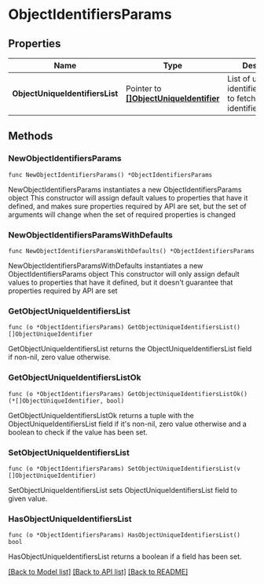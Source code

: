# ObjectIdentifiersParams

## Properties

Name | Type | Description | Notes
------------ | ------------- | ------------- | -------------
**ObjectUniqueIdentifiersList** | Pointer to [**[]ObjectUniqueIdentifier**](ObjectUniqueIdentifier.md) | List of unique identifiers/metadata to fetch entity identifier | [optional] 

## Methods

### NewObjectIdentifiersParams

`func NewObjectIdentifiersParams() *ObjectIdentifiersParams`

NewObjectIdentifiersParams instantiates a new ObjectIdentifiersParams object
This constructor will assign default values to properties that have it defined,
and makes sure properties required by API are set, but the set of arguments
will change when the set of required properties is changed

### NewObjectIdentifiersParamsWithDefaults

`func NewObjectIdentifiersParamsWithDefaults() *ObjectIdentifiersParams`

NewObjectIdentifiersParamsWithDefaults instantiates a new ObjectIdentifiersParams object
This constructor will only assign default values to properties that have it defined,
but it doesn't guarantee that properties required by API are set

### GetObjectUniqueIdentifiersList

`func (o *ObjectIdentifiersParams) GetObjectUniqueIdentifiersList() []ObjectUniqueIdentifier`

GetObjectUniqueIdentifiersList returns the ObjectUniqueIdentifiersList field if non-nil, zero value otherwise.

### GetObjectUniqueIdentifiersListOk

`func (o *ObjectIdentifiersParams) GetObjectUniqueIdentifiersListOk() (*[]ObjectUniqueIdentifier, bool)`

GetObjectUniqueIdentifiersListOk returns a tuple with the ObjectUniqueIdentifiersList field if it's non-nil, zero value otherwise
and a boolean to check if the value has been set.

### SetObjectUniqueIdentifiersList

`func (o *ObjectIdentifiersParams) SetObjectUniqueIdentifiersList(v []ObjectUniqueIdentifier)`

SetObjectUniqueIdentifiersList sets ObjectUniqueIdentifiersList field to given value.

### HasObjectUniqueIdentifiersList

`func (o *ObjectIdentifiersParams) HasObjectUniqueIdentifiersList() bool`

HasObjectUniqueIdentifiersList returns a boolean if a field has been set.


[[Back to Model list]](../README.md#documentation-for-models) [[Back to API list]](../README.md#documentation-for-api-endpoints) [[Back to README]](../README.md)


